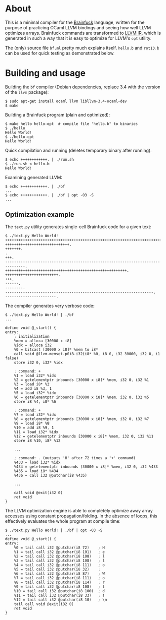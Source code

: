 About
=====

This is a minimal compiler for the
[Brainfuck](https://en.wikipedia.org/wiki/Brainfuck) language, written for the
purpose of practicing OCaml LLVM bindings and seeing how well LLVM optimizes
arrays. Brainfuck commands are transformed to [LLVM
IR](http://llvm.org/docs/LangRef.html), which is generated in such a way that
it is easy to optimize for LLVM's `opt` utility.

The (only) source file `bf.ml` pretty much explains itself. `hello.b` and
`rot13.b` can be used for quick testing as demonstrated below.


Building and usage
==================

Building the `bf` compiler (Debian dependencies, replace 3.4 with the version
of the `llvm` package):

    $ sudo apt-get install ocaml llvm libllvm-3.4-ocaml-dev
    $ make

Building a Brainfuck program (plain and optimized):

    $ make hello hello-opt  # compile file "hello.b" to binaries
    $ ./hello
    Hello World!
    $ ./hello-opt
    Hello World!

Quick compilation and running (deletes temporary binary after running):

    $ echo ++++++++++++. | ./run.sh
    $ ./run.sh < hello.b
    Hello World!

Examining generated LLVM:

    $ echo ++++++++++++. | ./bf
    ...
    $ echo ++++++++++++. | ./bf | opt -O3 -S
    ...


Optimization example
--------------------

The `text.py` utility generates single-cell Brainfuck code for a given text:

    $ ./text.py Hello World!
    ++++++++++++++++++++++++++++++++++++++++++++++++++++++++++++++++++++++++.
    +++++++++++++++++++++++++++++.
    +++++++.
    .
    +++.
    -------------------------------------------------------------------------------.
    +++++++++++++++++++++++++++++++++++++++++++++++++++++++.
    ++++++++++++++++++++++++.
    +++.
    ------.
    --------.
    -------------------------------------------------------------------.
    -----------------------.

The compiler generates very verbose code:

    $ ./text.py Hello World! | ./bf
    ...

    define void @_start() {
    entry:
        ; initialization
        %mem = alloca [30000 x i8]
        %idx = alloca i32
        %0 = bitcast [30000 x i8]* %mem to i8*
        call void @llvm.memset.p0i8.i32(i8* %0, i8 0, i32 30000, i32 0, i1 false)
        store i32 0, i32* %idx

        ; command: +
        %1 = load i32* %idx
        %2 = getelementptr inbounds [30000 x i8]* %mem, i32 0, i32 %1
        %3 = load i8* %2
        %4 = add i8 %3, 1
        %5 = load i32* %idx
        %6 = getelementptr inbounds [30000 x i8]* %mem, i32 0, i32 %5
        store i8 %4, i8* %6

        ; command: +
        %7 = load i32* %idx
        %8 = getelementptr inbounds [30000 x i8]* %mem, i32 0, i32 %7
        %9 = load i8* %8
        %10 = add i8 %9, 1
        %11 = load i32* %idx
        %12 = getelementptr inbounds [30000 x i8]* %mem, i32 0, i32 %11
        store i8 %10, i8* %12

        ...

        ; command: . (outputs 'H' after 72 times a '+' command)
        %433 = load i32* %idx
        %434 = getelementptr inbounds [30000 x i8]* %mem, i32 0, i32 %433
        %435 = load i8* %434
        %436 = call i32 @putchar(i8 %435)

        ...

        call void @exit(i32 0)
        ret void
    }

The LLVM optimization engine is able to completely optimize away array accesses
using constant propagation/folding. In the absence of loops, this effectively
evaluates the whole program at compile time:

    $ ./text.py Hello World! | ./bf | opt -O3 -S
    ...
    define void @_start() {
    entry:
        %0 = tail call i32 @putchar(i8 72)    ; H
        %1 = tail call i32 @putchar(i8 101)   ; e
        %2 = tail call i32 @putchar(i8 108)   ; l
        %3 = tail call i32 @putchar(i8 108)   ; l
        %4 = tail call i32 @putchar(i8 111)   ; o
        %5 = tail call i32 @putchar(i8 32)    ;
        %6 = tail call i32 @putchar(i8 87)    ; W
        %7 = tail call i32 @putchar(i8 111)   ; o
        %8 = tail call i32 @putchar(i8 114)   ; r
        %9 = tail call i32 @putchar(i8 108)   ; l
        %10 = tail call i32 @putchar(i8 100)  ; d
        %11 = tail call i32 @putchar(i8 33)   ; !
        %12 = tail call i32 @putchar(i8 10)   ; \n
        tail call void @exit(i32 0)
        ret void
    }
